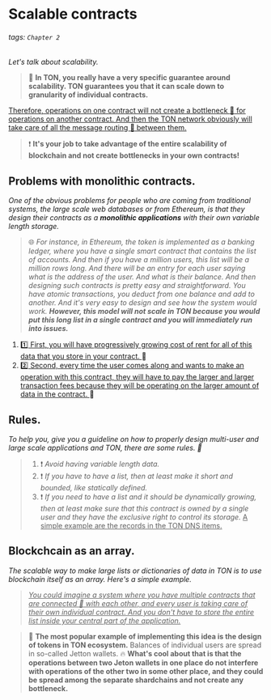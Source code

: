 # Scalable contracts

###### tags: `Chapter 2`

*Let's talk about scalability.*

> :gem: **In TON, you really have a very specific guarantee around scalability. TON guarantees you that it can scale down to granularity of individual contracts.**

<u>Therefore, operations on one contract will not create a bottleneck :baby_bottle: for operations on another contract. And then the TON network obviously will take care of all the message routing :bullettrain_front: between them.</u>

> :exclamation: **It's your job to take advantage of the entire scalability of blockchain and not create bottlenecks in your own contracts!**

## Problems with monolithic contracts.

*One of the obvious problems for people who are coming from traditional systems, the large scale web databases or from Ethereum, is that they design their contracts as a **monolithic applications** with their own variable length storage.*

> :globe_with_meridians: *For instance, in Ethereum, the token is implemented as a banking ledger, where you have a single smart contract that contains the list of accounts. And then if you have a million users, this list will be a million rows long. And there will be an entry for each user saying what is the address of the user. And what is their balance. And then designing such contracts is pretty easy and straightforward. You have atomic transactions, you deduct from one balance and add to another. And it's very easy to design and see how the system would work. 
**However, this model will not scale in TON because you would put this long list in a single contract and you will immediately run into issues.***

1. <u> :one: First, you will have progressively growing cost of rent for all of this data that you store in your contract. </u> :money_with_wings:
2. <u> :two: Second, every time the user comes along and wants to make an operation with this contract, they will have to pay the larger and larger transaction fees because they will be operating on the larger amount of data in the contract. </u> :sunrise_over_mountains:

## Rules.

*To help you, give you a guideline on how to properly design multi-user and large scale applications and TON, there are some rules.  :newspaper:*

> 1. :exclamation: *Avoid having variable length data.*
> 2. :exclamation: *If you have to have a list, then at least make it short and bounded, like statically defined.*
> 3. :exclamation: *If you need to have a list and it should be dynamically growing, then at least make sure that this contract is owned by a single user and they have the exclusive right to control its storage.*
> <u> A simple example are the records in the TON DNS items. </u>

## Blockchcain as an array.

*The scalable way to make large lists or dictionaries of data in TON is to use blockchain itself as an array. Here's a simple example.*

> <u>*You could imagine a system where you have multiple contracts that are connected :pushpin: with each other, and every user is taking care of their own individual contract. And you don't have to store the entire list inside your central part of the application.*</u>

> :gem: **The most popular example of implementing this idea is the design of tokens in TON ecosystem.** 
Balances of individual users are spread in so-called Jetton wallets.
> :fire: **What's cool about that is that the operations between two Jeton wallets in one place do not interfere with operations of the other two in some other place, and they could be spread among the separate shardchains and not create any bottleneck.**
